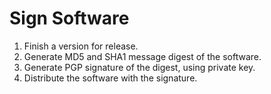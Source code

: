 # Sign Software

1.  Finish a version for release.
2.  Generate MD5 and SHA1 message digest of the software.
3.  Generate PGP signature of the digest, using private key.
4.  Distribute the software with the signature.
